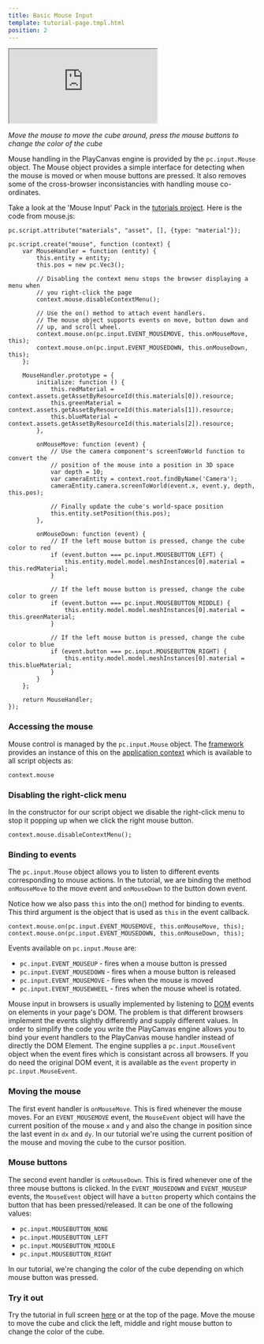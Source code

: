 ```yaml
---
title: Basic Mouse Input
template: tutorial-page.tmpl.html
position: 2
---
```


<iframe src="http://apps.playcanvas.com/playcanvas/tutorials/input_mouse?overlay=false"></iframe>

*Move the mouse to move the cube around, press the mouse buttons to change the color of the cube*

Mouse handling in the PlayCanvas engine is provided by the `pc.input.Mouse` object. The Mouse object provides a simple interface for detecting when the mouse is moved or when mouse buttons are pressed. It also removes some of the cross-browser inconsistancies with handling mouse co-ordinates.

Take a look at the 'Mouse Input' Pack in the [tutorials project][project]. Here is the code from mouse.js:

~~~javascript~~~
pc.script.attribute("materials", "asset", [], {type: "material"});

pc.script.create("mouse", function (context) {
    var MouseHandler = function (entity) {
        this.entity = entity;
        this.pos = new pc.Vec3();

        // Disabling the context menu stops the browser displaying a menu when 
        // you right-click the page
        context.mouse.disableContextMenu();

        // Use the on() method to attach event handlers. 
        // The mouse object supports events on move, button down and 
        // up, and scroll wheel.
        context.mouse.on(pc.input.EVENT_MOUSEMOVE, this.onMouseMove, this);
        context.mouse.on(pc.input.EVENT_MOUSEDOWN, this.onMouseDown, this);
    };

    MouseHandler.prototype = {
        initialize: function () {
            this.redMaterial = context.assets.getAssetByResourceId(this.materials[0]).resource;
            this.greenMaterial = context.assets.getAssetByResourceId(this.materials[1]).resource;
            this.blueMaterial = context.assets.getAssetByResourceId(this.materials[2]).resource;
        },
        
        onMouseMove: function (event) {
            // Use the camera component's screenToWorld function to convert the 
            // position of the mouse into a position in 3D space
            var depth = 10;
            var cameraEntity = context.root.findByName('Camera');
            cameraEntity.camera.screenToWorld(event.x, event.y, depth, this.pos);

            // Finally update the cube's world-space position
            this.entity.setPosition(this.pos);
        },

        onMouseDown: function (event) {
            // If the left mouse button is pressed, change the cube color to red
            if (event.button === pc.input.MOUSEBUTTON_LEFT) {
                this.entity.model.model.meshInstances[0].material = this.redMaterial;
            }

            // If the left mouse button is pressed, change the cube color to green
            if (event.button === pc.input.MOUSEBUTTON_MIDDLE) {
                this.entity.model.model.meshInstances[0].material = this.greenMaterial;            
            }

            // If the left mouse button is pressed, change the cube color to blue
            if (event.button === pc.input.MOUSEBUTTON_RIGHT) {
                this.entity.model.model.meshInstances[0].material = this.blueMaterial;                
            }
        }
    };

    return MouseHandler;
});
~~~

### Accessing the mouse

Mouse control is managed by the `pc.input.Mouse` object. The [framework][framework] provides an instance of this on the [application context][context] which is available to all script objects as:

~~~javascript~~~
context.mouse
~~~

### Disabling the right-click menu

In the constructor for our script object we disable the right-click menu to stop it popping up when we click the right mouse button.

~~~javascript~~~
context.mouse.disableContextMenu();
~~~

### Binding to events

The `pc.input.Mouse` object allows you to listen to different events corresponding to mouse actions. In the tutorial, we are binding the method `onMouseMove` to the move event and `onMouseDown` to the button down event.

Notice how we also pass `this` into the on() method for binding to events. This third argument is the object that is used as `this` in the event callback.

~~~javascript~~~
context.mouse.on(pc.input.EVENT_MOUSEMOVE, this.onMouseMove, this);
context.mouse.on(pc.input.EVENT_MOUSEDOWN, this.onMouseDown, this);
~~~

Events available on `pc.input.Mouse` are:

* `pc.input.EVENT_MOUSEUP` - fires when a mouse button is pressed
* `pc.input.EVENT_MOUSEDOWN` - fires when a mouse button is released
* `pc.input.EVENT_MOUSEMOVE` - fires when the mouse is moved
* `pc.input.EVENT_MOUSEWHEEL` - fires when the mouse wheel is rotated.

Mouse input in browsers is usually implemented by listening to [DOM][dom] events on elements in your page's DOM. The problem is that different browsers implement the events slightly differently and supply different values. In order to simplify the code you write the PlayCanvas engine allows you to bind your event handlers to the PlayCanvas mouse handler instead of directly the DOM Element. The engine supplies a `pc.input.MouseEvent` object when the event fires which is consistant across all browsers. If you do need the original DOM event, it is available as the `event` property in `pc.input.MouseEvent`.

### Moving the mouse

The first event handler is `onMouseMove`. This is fired whenever the mouse moves. For an `EVENT_MOUSEMOVE` event, the `MouseEvent` object will have the current position of the mouse `x` and `y` and also the change in position since the last event in `dx` and `dy`. In our tutorial we're using the current position of the mouse and moving the cube to the cursor position.

### Mouse buttons

The second event handler is `onMouseDown`. This is fired whenever one of the three mouse buttons is clicked. In the `EVENT_MOUSEDOWN` and `EVENT_MOUSEUP` events, the `MouseEvent` object will have a `button` property which contains the button that has been pressed/released. It can be one of the following values:

* `pc.input.MOUSEBUTTON_NONE`
* `pc.input.MOUSEBUTTON_LEFT`
* `pc.input.MOUSEBUTTON_MIDDLE`
* `pc.input.MOUSEBUTTON_RIGHT`

In our tutorial, we're changing the color of the cube depending on which mouse button was pressed.

### Try it out

Try the tutorial in full screen [here][tutorial] or at the top of the page. Move the mouse to move the cube and click the left, middle and right mouse button to change the color of the cube.

[project]: http://playcanvas.com/playcanvas/tutorials
[framework]: /user-manual/glossary#framework
[context]: /user-manual/glossary#context
[dom]: /user-manual/glossary#dom
[tutorial]: http://apps.playcanvas.com/playcanvas/tutorials/input_mouse